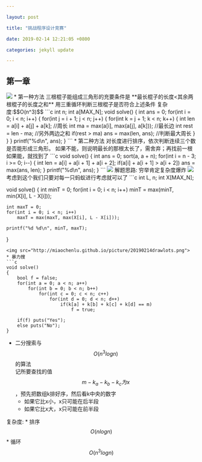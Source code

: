 ```yaml
---

layout: post

title: "挑战程序设计竞赛"

date: 2019-02-14 12:21:05 +0800

categories: jekyll update

---
```


<script type="text/x-mathjax-config">
MathJax.Hub.Config({
tex2jax: {
skipTags: ['script', 'noscript', 'style', 'textarea', 'pre'],
inlineMath: [['$','$']]
}
});
</script>
<script src='https://cdnjs.cloudflare.com/ajax/libs/mathjax/2.7.5/latest.js?config=TeX-MML-AM_CHTML' async></script>


## 第一章
<img src="http://miaochenlu.github.io/picture/20190214triangle.png">
* 第一种方法  
三根棍子能组成三角形的充要条件是 **最长棍子的长度<其余两根棍子的长度之和**  
用三重循环判断三根棍子是否符合上述条件
复杂度:$$O(n^3)$$
```c
int n;
int a[MAX_N];
void solve()
{
    int ans = 0;
    for(int i = 0; i < n; i++) {
        for(int j = i + 1; j < n; j++) {
            for(int k = j + 1; k < n; k++) {
                int len = a[i] + a[j] + a[k];           //周长
                int ma = max(a[i], max(a[j], a[k]));    //最长边
                int rest = len - ma;                    //另外两边之和
                if(rest > ma) ans = max(len, ans);      //判断最大周长
            }
        }
    }
    printf("%d\n", ans);
}
```
* 第二种方法  
对长度进行排序，依次判断连续三个数是否能形成三角形。  
如果不能，则说明最长的那根太长了，需舍弃；再找前一根   
如果能，就找到了
```c
void solve()
{
    int ans = 0;
    sort(a, a + n);                           
    for(int i = n - 3; i >= 0; i--) {
        int len = a[i] + a[i + 1] + a[i + 2];
        if(a[i] + a[i + 1] > a[i + 2])
            ans = max(ans, len);
    }
    printf("%d\n", ans);
}
```

<img src="http://miaochenlu.github.io/picture/20190214ants.png">
解题思路:  
穷举肯定复杂度爆炸
<img src="http://miaochenlu.github.io/picture/20190214antsol.png">
考虑到这个我们只要对每一只蚂蚁进行考虑就可以了
```c
int L, n;
int X[MAX_N];

void solve()
{
    int minT = 0;
    for(int i = 0; i < n; i++)
        minT = max(minT, min(X[i], L - X[i]));
    
    int maxT = 0; 
    for(int i = 0; i < n; i++) 
        maxT = max(maxT, max(X[i], L - X[i]));
    
    printf("%d %d\n", minT, maxT);
}
```
<img src="http://miaochenlu.github.io/picture/20190214drawlots.png">
* 暴力搜  
```c
void solve()
{
    bool f = false;
    for(int a = 0; a < n; a++) 
        for(int b = 0; b < n; b++) 
            for(int c = 0; c < n; c++) 
                for(int d = 0; d < n; d++)
                    if(k[a] + k[b] + k[c] + k[d] == m)
                        f = true;
    
    if(f) puts("Yes");
    else puts("No");
}
```
* 二分搜索与$$O(n^3logn)$$的算法  
记所要查找的值 $$m-k_a-k_b-k_c为x$$ ，预先把数组k排好序，然后看k中央的数字
    * 如果它比x小，x只可能在后半段
    * 如果它比x大，x只可能在前半段  

复杂度:
    * 排序$$O(nlogn)$$
    * 循环$$O(n^3logn)$$


[jekyll-docs]: https://jekyllrb.com/docs/home

[jekyll-gh]: https://github.com/jekyll/jekyll

[jekyll-talk]: https://talk.jekyllrb.com/

